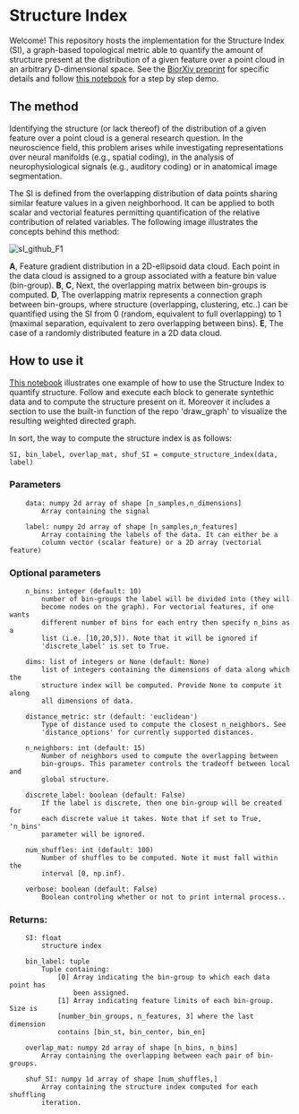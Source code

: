 # Structure Index

Welcome! This repository hosts the implementation for the Structure Index (SI), a graph-based topological metric able to quantify the amount of structure present at the distribution of a given feature over a point cloud in an arbitrary D-dimensional space. See the [BiorXiv preprint](https://www.biorxiv.org/content/10.1101/2022.11.23.517657v1) for specific details and follow [this notebook](https://colab.research.google.com/github/PridaLab/structure_index/blob/main/demos/structure_index_demo.ipynb) for a step by step demo.

## The method

Identifying the structure (or lack thereof) of the distribution of a given feature over a point cloud is a general research question. In the neuroscience field, this problem arises while investigating representations over neural manifolds (e.g., spatial coding), in the analysis of neurophysiological signals (e.g., auditory coding) or in anatomical image segmentation. 

The SI is defined from the overlapping distribution of data points sharing similar feature values in a given neighborhood. It can be applied to both scalar and vectorial features permitting quantification of the relative contribution of related variables. The following image illustrates the concepts behind this method:

![sI_github_F1](https://user-images.githubusercontent.com/48024498/203568627-fd912bb2-fc94-4c1f-bfe3-85247dc1cde5.png)

**A**, Feature gradient distribution in a 2D-ellipsoid data cloud. Each point in the data cloud is assigned to a group associated with a feature bin value (bin-group). **B**, **C**, Next, the overlapping matrix between bin-groups is computed. **D**, The overlapping matrix represents a connection graph between bin-groups, where structure (overlapping, clustering, etc..) can be quantified using the SI from 0 (random, equivalent to full overlapping) to 1 (maximal separation, equivalent to zero overlapping between bins). **E**, The case of a randomly distributed feature in a 2D data cloud.
 
## How to use it

[This notebook](https://colab.research.google.com/github/PridaLab/structure_index/blob/main/demos/structure_index_demo.ipynb) illustrates one example of how to use the Structure Index to quantify structure. Follow and execute each block to generate syntethic data and to compute the structure present on it. Moreover it includes a section to use the built-in function of the repo 'draw_graph' to visualize the resulting weighted directed graph.

In sort, the way to compute the structure index is as follows:
```
SI, bin_label, overlap_mat, shuf_SI = compute_structure_index(data, label)
```

### Parameters
        data: numpy 2d array of shape [n_samples,n_dimensions]
            Array containing the signal

        label: numpy 2d array of shape [n_samples,n_features]
            Array containing the labels of the data. It can either be a 
            column vector (scalar feature) or a 2D array (vectorial feature)


### Optional parameters
        n_bins: integer (default: 10)
            number of bin-groups the label will be divided into (they will 
            become nodes on the graph). For vectorial features, if one wants 
            different number of bins for each entry then specify n_bins as a 
            list (i.e. [10,20,5]). Note that it will be ignored if 
            'discrete_label' is set to True.

        dims: list of integers or None (default: None)
            list of integers containing the dimensions of data along which the 
            structure index will be computed. Provide None to compute it along 
            all dimensions of data.
        
        distance_metric: str (default: 'euclidean')
            Type of distance used to compute the closest n_neighbors. See 
            'distance_options' for currently supported distances.

        n_neighbors: int (default: 15)
            Number of neighbors used to compute the overlapping between 
            bin-groups. This parameter controls the tradeoff between local and 
            global structure.

        discrete_label: boolean (default: False)
            If the label is discrete, then one bin-group will be created for 
            each discrete value it takes. Note that if set to True, 'n_bins' 
            parameter will be ignored.
        
        num_shuffles: int (default: 100)
            Number of shuffles to be computed. Note it must fall within the 
            interval [0, np.inf).

        verbose: boolean (default: False)
            Boolean controling whether or not to print internal process..
            
### Returns:
        SI: float
            structure index

        bin_label: tuple
            Tuple containing:
                [0] Array indicating the bin-group to which each data point has 
                    been assigned.
                [1] Array indicating feature limits of each bin-group. Size is
                [number_bin_groups, n_features, 3] where the last dimension 
                contains [bin_st, bin_center, bin_en]

        overlap_mat: numpy 2d array of shape [n_bins, n_bins]
            Array containing the overlapping between each pair of bin-groups.

        shuf_SI: numpy 1d array of shape [num_shuffles,]
            Array containing the structure index computed for each shuffling 
            iteration.
